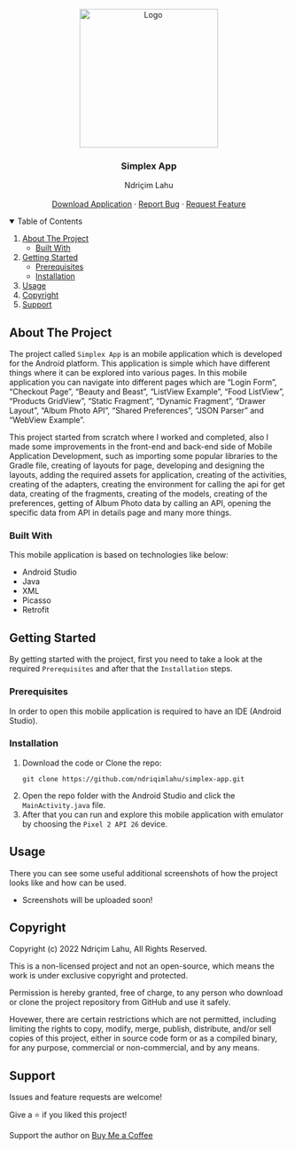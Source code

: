<!-- PROJECT LOGO -->
<p align="center">
  <img src="https://github.com/ndriqimlahu/ndriqim-lahu-portfolio/blob/main/assets/portfolio/SimplexApp.png" alt="Logo" width="250" height="250">
  <h3 align="center">Simplex App</h3>
  <p align="center">
    Ndriçim Lahu
    <br>
    <br>
    <a href="https://github.com/ndriqimlahu/simplex-app/raw/master/app/release/app-release.apk">Download Application</a>
    ·
    <a href="https://github.com/ndriqimlahu/simplex-app/issues">Report Bug</a>
    ·
    <a href="https://github.com/ndriqimlahu/simplex-app/issues">Request Feature</a>
  </p>
</p>


<!-- TABLE OF CONTENTS -->
<details open="open">
  <summary>Table of Contents</summary>
  <ol>
    <li>
      <a href="#about-the-project">About The Project</a>
      <ul>
        <li><a href="#built-with">Built With</a></li>
      </ul>
    </li>
    <li>
      <a href="#getting-started">Getting Started</a>
      <ul>
        <li><a href="#prerequisites">Prerequisites</a></li>
        <li><a href="#installation">Installation</a></li>
      </ul>
    </li>
    <li><a href="#usage">Usage</a></li>
    <li><a href="#copyright">Copyright</a></li>
    <li><a href="#support">Support</a></li>
  </ol>
</details>


<!-- ABOUT THE PROJECT -->
## About The Project

The project called `Simplex App` is an mobile application which is developed for the Android platform. This application is simple which have different things where it can be explored into various pages. In this mobile application you can navigate into different pages which are “Login Form”, “Checkout Page”, “Beauty and Beast”, “ListView Example”, “Food ListView”, “Products GridView”, “Static Fragment”, “Dynamic Fragment”, “Drawer Layout”, “Album Photo API”, “Shared Preferences”, “JSON Parser” and “WebView Example”.

This project started from scratch where I worked and completed, also I made some improvements in the front-end and back-end side of Mobile Application Development, such as importing some popular libraries to the Gradle file, creating of layouts for page, developing and designing the layouts, adding the required assets for application, creating of the activities, creating of the adapters, creating the environment for calling the api for get data, creating of the fragments, creating of the models, creating of the preferences, getting of Album Photo data by calling an API, opening the specific data from API in details page and many more things.


### Built With

This mobile application is based on technologies like below:

* Android Studio
* Java
* XML
* Picasso
* Retrofit


<!-- GETTING STARTED -->
## Getting Started

By getting started with the project, first you need to take a look at the required `Prerequisites` and after that the `Installation` steps.


### Prerequisites

In order to open this mobile application is required to have an IDE (Android Studio).


### Installation

1. Download the code or Clone the repo:
   ```terminal
   git clone https://github.com/ndriqimlahu/simplex-app.git
   ```
2. Open the repo folder with the Android Studio and click the `MainActivity.java` file.
3. After that you can run and explore this mobile application with emulator by choosing the `Pixel 2 API 26` device.


<!-- USAGE -->
## Usage

There you can see some useful additional screenshots of how the project looks like and how can be used.

* Screenshots will be uploaded soon!


<!-- COPYRIGHT -->
## Copyright

Copyright (c) 2022 Ndriçim Lahu, All Rights Reserved.

This is a non-licensed project and not an open-source, which means the work is under exclusive copyright and protected.

Permission is hereby granted, free of charge, to any person who download or clone the project repository from GitHub and use it safely.

Hovewer, there are certain restrictions which are not permitted, including limiting the rights to copy, modify, merge, publish, distribute, and/or sell copies of this project, either in source code form or as a compiled binary, for any purpose, commercial or non-commercial, and by any means.


<!-- SUPPORT -->
## Support

Issues and feature requests are welcome!

Give a ⭐️ if you liked this project!

Support the author on <a href="https://www.buymeacoffee.com/ndriqimlahu">Buy Me a Coffee</a>
